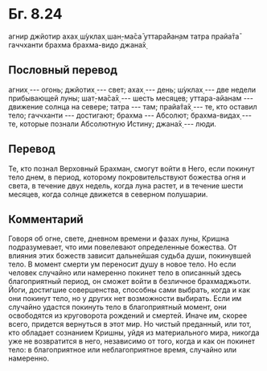 # Бг. 8.24
агнир джйотир ахах̣ ш́уклах̣
шан̣-ма̄са̄ уттара̄йан̣ам
татра прайа̄та̄ гаччханти
брахма брахма-видо джана̄х̣
## Пословный перевод

агних̣ --- огонь; джйотих̣ --- свет; ахах̣ --- день; ш́уклах̣ --- две недели
прибывающей луны; шат̣-ма̄са̄х̣ --- шесть месяцев; уттара-айанам ---
движение солнца на севере; татра --- там; прайа̄та̄х̣ --- те, кто оставил
тело; гаччханти --- достигают; брахма --- Абсолют; брахма-видах̣ --- те,
которые познали Абсолютную Истину; джана̄х̣ --- люди.

## Перевод

Те, кто познал Верховный Брахман, смогут войти в Него, если покинут тело
днем, в период, которому покровительствуют божества огня и света, в
течение двух недель, когда луна растет, и в течение шести месяцев, когда
солнце движется в северном полушарии.

## Комментарий

Говоря об огне, свете, дневном времени и фазах луны, Кришна
подразумевает, что ими повелевают определенные божества. От влияния этих
божеств зависит дальнейшая судьба души, покинувшей тело. В момент смерти
ум переносит душу в новое тело. Но если человек случайно или намеренно
покинет тело в описанный здесь благоприятный период, он сможет войти в
безличное брахмаджьоти. Йоги, достигшие совершенства, способны сами
выбрать, когда и как они покинут тело, но у других нет возможности
выбирать. Если им случайно удастся покинуть тело в благоприятный момент,
они освободятся из круговорота рождений и смертей. Иначе им, скорее
всего, придется вернуться в этот мир. Но чистый преданный, или тот, кто
обладает сознанием Кришны, уйдя из материального мира, никогда уже не
возвратится в него, независимо от того, когда и как он покинет тело: в
благоприятное или неблагоприятное время, случайно или намеренно.
